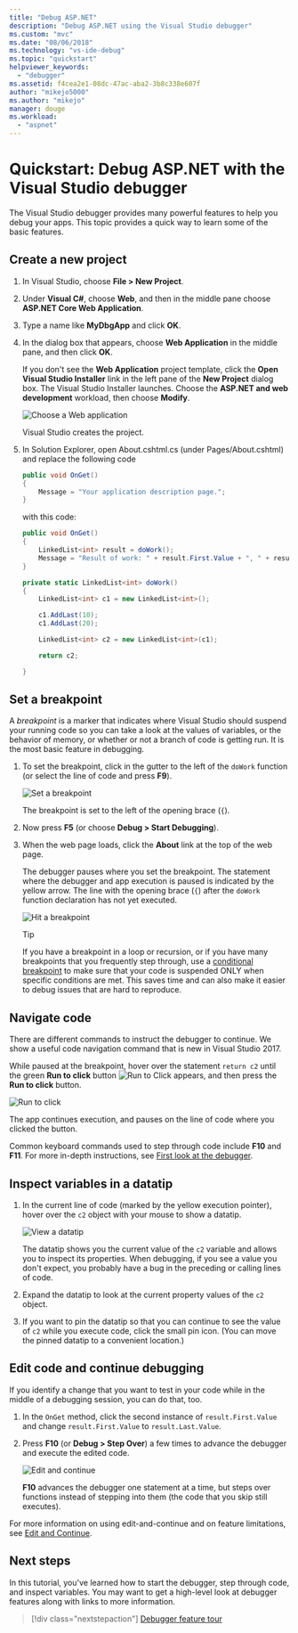 ```yaml
---
title: "Debug ASP.NET"
description: "Debug ASP.NET using the Visual Studio debugger"
ms.custom: "mvc"
ms.date: "08/06/2018"
ms.technology: "vs-ide-debug"
ms.topic: "quickstart"
helpviewer_keywords: 
  - "debugger"
ms.assetid: f4cea2e1-08dc-47ac-aba2-3b8c338e607f
author: "mikejo5000"
ms.author: "mikejo"
manager: douge
ms.workload: 
  - "aspnet"
---
```

# Quickstart: Debug ASP.NET with the Visual Studio debugger

The Visual Studio debugger provides many powerful features to help you debug your apps. This topic provides a quick way to learn some of the basic features.

## Create a new project 

1. In Visual Studio, choose **File > New Project**.

1. Under **Visual C#**, choose **Web**, and then in the middle pane choose **ASP.NET Core Web Application**.

1. Type a name like **MyDbgApp** and click **OK**.

1. In the dialog box that appears, choose **Web Application** in the middle pane, and then click **OK**.

     If you don't see the **Web Application** project template, click the **Open Visual Studio Installer** link in the left pane of the **New Project** dialog box. The Visual Studio Installer launches. Choose the **ASP.NET and web development** workload, then choose **Modify**.

    ![Choose a Web application](../debugger/media/dbg-qs-aspnet-choose-web-app.png)

    Visual Studio creates the project.

1. In Solution Explorer, open About.cshtml.cs (under Pages/About.cshtml) and replace the following code

    ```csharp
    public void OnGet()
    {
        Message = "Your application description page.";
    }
    ```

    with this code:

    ```csharp
    public void OnGet()
    {
        LinkedList<int> result = doWork();
        Message = "Result of work: " + result.First.Value + ", " + result.First.Value;
    }

    private static LinkedList<int> doWork()
    {
        LinkedList<int> c1 = new LinkedList<int>();

        c1.AddLast(10);
        c1.AddLast(20);

        LinkedList<int> c2 = new LinkedList<int>(c1);

        return c2;

    }
    ```

## Set a breakpoint

A *breakpoint* is a marker that indicates where Visual Studio should suspend your running code so you can take a look at the values of variables, or the behavior of memory, or whether or not a branch of code is getting run. It is the most basic feature in debugging.

1. To set the breakpoint, click in the gutter to the left of the `doWork` function (or select the line of code and press **F9**).

    ![Set a breakpoint](../debugger/media/dbg-qs-set-breakpoint-aspnet.png)

    The breakpoint is set to the left of the opening brace (`{`).

1. Now press **F5** (or choose **Debug > Start Debugging**).

1. When the web page loads, click the **About** link at the top of the web page.

    The debugger pauses where you set the breakpoint. The statement where the debugger and app execution is paused is indicated by the yellow arrow. The line with the opening brace (`{`) after the `doWork` function declaration has not yet executed.

    ![Hit a breakpoint](../debugger/media/dbg-qs-hit-breakpoint-aspnet.png)

    > [!TIP]
    > If you have a breakpoint in a loop or recursion, or if you have many breakpoints that you frequently step through, use a [conditional breakpoint](../debugger/using-breakpoints.md#BKMK_Specify_a_breakpoint_condition_using_a_code_expression) to make sure that your code is suspended ONLY when specific conditions are met. This saves time and can also make it easier to debug issues that are hard to reproduce.

## Navigate code

There are different commands to instruct the debugger to continue. We show a useful code navigation command that is new in Visual Studio 2017.

While paused at the breakpoint, hover over the statement `return c2` until the green **Run to click** button ![Run to Click](../debugger/media/dbg-tour-run-to-click.png) appears, and then press the **Run to click** button.

![Run to click](../debugger/media/dbg-qs-run-to-click-aspnet.png)

The app continues execution, and pauses on the line of code where you clicked the button.

Common keyboard commands used to step through code include **F10** and **F11**. For more in-depth instructions, see [First look at the debugger](../debugger/debugger-feature-tour.md).

## Inspect variables in a datatip

1. In the current line of code (marked by the yellow execution pointer), hover over the `c2` object with your mouse to show a datatip.

    ![View a datatip](../debugger/media/dbg-qs-data-tip-aspnet.png)

    The datatip shows you the current value of the `c2` variable and allows you to inspect its properties. When debugging, if you see a value you don't expect, you probably have a bug in the preceding or calling lines of code. 

2. Expand the datatip to look at the current property values of the `c2` object.

3. If you want to pin the datatip so that you can continue to see the value of `c2` while you execute code, click the small pin icon. (You can move the pinned datatip to a convenient location.)

## Edit code and continue debugging

If you identify a change that you want to test in your code while in the middle of a debugging session, you can do that, too.

1. In the `OnGet` method, click the second instance of `result.First.Value` and change `result.First.Value` to `result.Last.Value`.

1. Press **F10** (or **Debug > Step Over**) a few times to advance the debugger and execute the edited code.

    ![Edit and continue](../debugger/media/dbg-qs-edit-and-continue-aspnet.png "Edit and continue")

    **F10** advances the debugger one statement at a time, but steps over functions instead of stepping into them (the code that you skip still executes).

For more information on using edit-and-continue and on feature limitations, see [Edit and Continue](../debugger/edit-and-continue.md).

## Next steps

In this tutorial, you've learned how to start the debugger, step through code, and inspect variables. You may want to get a high-level look at debugger features along with links to more information.

> [!div class="nextstepaction"]
> [Debugger feature tour](../debugger/debugger-feature-tour.md)
